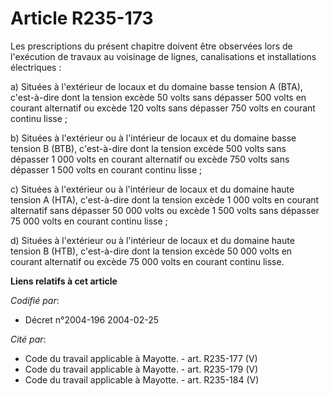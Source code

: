 # Article R235-173

Les prescriptions du présent chapitre doivent être observées lors de l'exécution de travaux au voisinage de lignes,
canalisations et installations électriques :

a) Situées à l'extérieur de locaux et du domaine basse tension A (BTA), c'est-à-dire dont la tension excède 50 volts sans
dépasser 500 volts en courant alternatif ou excède 120 volts sans dépasser 750 volts en courant continu lisse ;

b) Situées à l'extérieur ou à l'intérieur de locaux et du domaine basse tension B (BTB), c'est-à-dire dont la tension excède
500 volts sans dépasser 1 000 volts en courant alternatif ou excède 750 volts sans dépasser 1 500 volts en courant continu
lisse ;

c) Situées à l'extérieur ou à l'intérieur de locaux et du domaine haute tension A (HTA), c'est-à-dire dont la tension excède
1 000 volts en courant alternatif sans dépasser 50 000 volts ou excède 1 500 volts sans dépasser 75 000 volts en courant
continu lisse ;

d) Situées à l'extérieur ou à l'intérieur de locaux et du domaine haute tension B (HTB), c'est-à-dire dont la tension excède
50 000 volts en courant alternatif ou excède 75 000 volts en courant continu lisse.

**Liens relatifs à cet article**

_Codifié par_:

  - Décret n°2004-196 2004-02-25

_Cité par_:

  - Code du travail applicable à Mayotte. - art. R235-177 (V)
  - Code du travail applicable à Mayotte. - art. R235-179 (V)
  - Code du travail applicable à Mayotte. - art. R235-184 (V)

